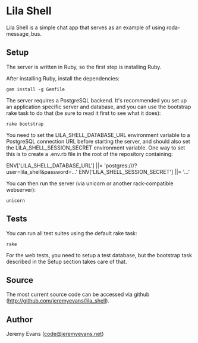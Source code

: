 # Lila Shell

Lila Shell is a simple chat app that serves as an example of using
roda-message_bus.

## Setup

The server is written in Ruby, so the first step is installing Ruby.

After installing Ruby, install the dependencies:

    gem install -g Gemfile

The server requires a PostgreSQL backend. It's recommended you set up an
application specific server and database, and you can use the bootstrap
rake task to do that (be sure to read it first to see what it does):

    rake bootstrap

You need to set the LILA_SHELL\_DATABASE\_URL environment variable to a PostgreSQL
connection URL before starting the server, and should also set the
LILA_SHELL_SESSION_SECRET environment variable. One way to set this is to create a
.env.rb file in the root of the repository containing:

  ENV['LILA_SHELL_DATABASE_URL'] ||= 'postgres:///?user=lila_shell&password=...'
  ENV['LILA_SHELL_SESSION_SECRET'] ||= '...'

You can then run the server (via unicorn or another rack-compatible webserver):

    unicorn

## Tests

You can run all test suites using the default rake task:

    rake

For the web tests, you need to setup a test database, but the bootstrap task
described in the Setup section takes care of that.

## Source

The most current source code can be accessed via github
(http://github.com/jeremyevans/lila_shell).

## Author

Jeremy Evans (code@jeremyevans.net)
